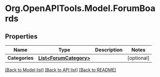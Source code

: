 # Org.OpenAPITools.Model.ForumBoards

## Properties

Name | Type | Description | Notes
------------ | ------------- | ------------- | -------------
**Categories** | [**List&lt;ForumCategory&gt;**](ForumCategory.md) |  | [optional] 

[[Back to Model list]](../README.md#documentation-for-models) [[Back to API list]](../README.md#documentation-for-api-endpoints) [[Back to README]](../README.md)


